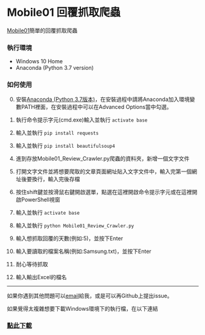 # Mobile01 回覆抓取爬蟲

[Mobile01](https://www.mobile01.com/)簡單的回覆抓取爬蟲

### 執行環境

- Windows 10 Home
- Anaconda (Python 3.7 version)

### 如何使用

0. 安裝[Anaconda (Python 3.7版本)](https://repo.anaconda.com/archive/Anaconda3-2019.07-Windows-x86_64.exe)，在安裝過程中請將Anaconda加入環境變數PATH裡面，在安裝過程中可以在Advanced Options當中勾選。

1.  執行命令提示字元(cmd.exe)輸入並執行 ```activate base```

2.  輸入並執行 ```pip install requests```
   
3.  輸入並執行 ```pip install beautifulsoup4```
   
4.  進到存放Mobile01_Review_Crawler.py爬蟲的資料夾，新增一個文字文件
5.  打開文字文件並將想要爬取的文章頁面網址貼入文字文件中，輸入完第一個網址後要換行，輸入完後存檔

6.  按住shift鍵並按滑鼠右鍵開啟選單，點選在這裡開啟命令提示字元或在這裡開啟PowerShell視窗

7.  輸入並執行 ```activate base```
   
8.  輸入並執行 ```python Mobile01_Review_Crawler.py```

9.  輸入想抓取回覆的天數(例如:5)，並按下Enter
    
10. 輸入要讀取的檔案名稱(例如:Samsung.txt)，並按下Enter
    
11. 耐心等待抓取
    
12. 輸入輸出Excel的檔名

----

如果你遇到其他問題可以[email](mailto:waxzdert16@gmail.com)給我，或是可以再Github上提出issue。

如果覺得太複雜想要下載Windows環境下的執行檔，在以下連結
### [點此下載](https://1drv.ms/u/s!AnpCan97hiTanVdap0y1iMeiVNkQ?e=OjfYEv)



